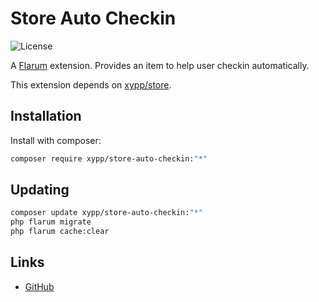 # Store Auto Checkin

![License](https://img.shields.io/badge/license-MIT-blue.svg)

A [Flarum](http://flarum.org) extension. Provides an item to help user checkin automatically.

This extension depends on [xypp/store](https://github.com/xypp/store).

## Installation

Install with composer:

```sh
composer require xypp/store-auto-checkin:"*"
```

## Updating

```sh
composer update xypp/store-auto-checkin:"*"
php flarum migrate
php flarum cache:clear
```

## Links

- [GitHub](https://github.com/xypp/store-auto-checkin)
